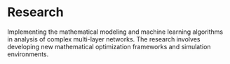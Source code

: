 # Research
Implementing the mathematical modeling and machine learning algorithms in analysis of complex multi-layer networks. The research involves developing new mathematical optimization frameworks and simulation environments.
